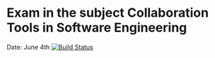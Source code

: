 # Exam in the subject Collaboration Tools in Software Engineering
Date: June 4th
[![Build Status](https://travis-ci.com/kertut/cse-exam.svg?branch=master)](https://travis-ci.com/kertut/cse-exam)
